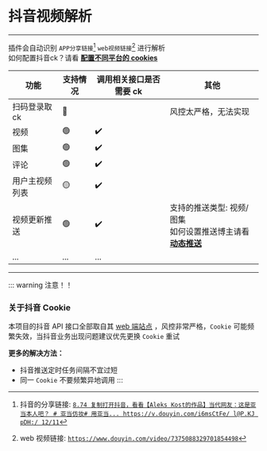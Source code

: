 # 抖音视频解析

---

插件会自动识别 `APP分享链接`[^1] `web视频链接`[^2] 进行解析<br>
如何配置抖音ck？请看 [**配置不同平台的 cookies**](./other.md)

| 功能           | 支持情况 | 调用相关接口是否需要 ck | 其他                                                                        |
| -------------- | -------- | ----------------------- | --------------------------------------------------------------------------- |
| 扫码登录取 ck  | 🔴       |                         | 风控太严格，无法实现                                                        |
| 视频           | 🟢       | ✔️                      |                                                                             |
| 图集           | 🟢       | ✔️                      |                                                                             |
| 评论           | 🟢       | ✔️                      |                                                                             |
| 用户主视频列表 | 🟡       | ✔️                      |                                                                             |
| 视频更新推送   | 🟢       | ✔️                      | 支持的推送类型: 视频/图集<br>如何设置推送博主请看 [**动态推送**](./push.md) |
| ...            | ...      | ...                     |                                                                             |

---

[^1]: 抖音的分享链接: [`8.74 复制打开抖音，看看【Aleks Kost的作品】当代网友：这是亚当本人吧？ # 亚当仿妆# 用亚当... https://v.douyin.com/i6msCtFe/ l@P.KJ pDH:/ 12/11`](https://v.douyin.com/i6msCtFe/)

[^2]: web 视频链接: [`https://www.douyin.com/video/7375088329701854498`](https://www.douyin.com/video/7375088329701854498)

::: warning 注意！！

### 关于抖音 Cookie

本项目的抖音 API 接口全部取自其 [web 端站点](https://www.douyin.com) ，风控非常严格，`Cookie` 可能频繁失效，当抖音业务出现问题建议优先更换 `Cookie` 重试

**更多的解决方法：**

- 抖音推送定时任务间隔不宜过短
- 同一 `Cookie` 不要频繁异地调用
  :::
